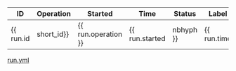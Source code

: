 | ID                   | Operation           | Started                  | Time                | Status           | Label                |
| --                   | ---------           | ---------                | ----                | ------           | -----                |
| {{ run.id|short_id}} | {{ run.operation }} | {{ run.started|nbhyph }} | {{ run.time|nbsp }} | {{ run.status }} | {{ run.label|nbsp }} |

[run.yml](run.yml)
